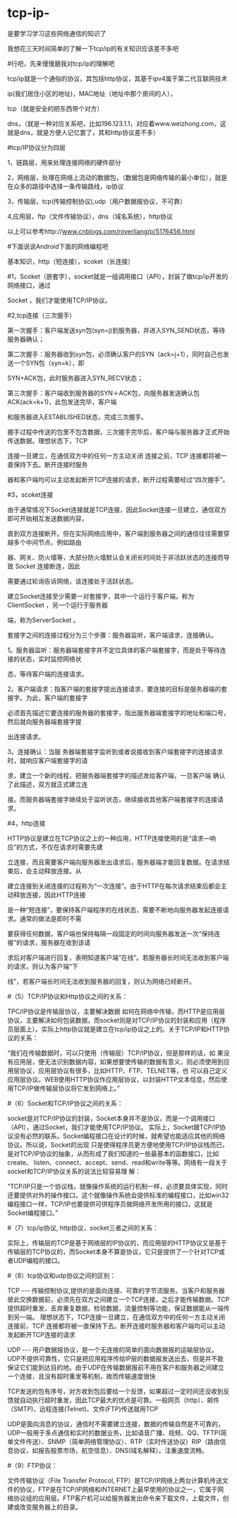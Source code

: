 # tcp-ip-


是要学习学习这些网络通信的知识了


我想花三天时间简单的了解一下tcp/ip的有关知识应该差不多吧

#行吧，先来慢慢磨我对tcp/ip的理解吧


tcp/ip就是一个通俗的协议，其包括http协议，其基于ipv4属于第二代互联网技术




ip(我们居住小区的地址)，MAC地址（地址中那个房间的人），



tcp（就是安全的把东西带个对方）


dns，（就是一种对应关系吧，比如196.123.1.1，对应着www.weizhong.com，这就是dns，就是方便人记忆罢了，其和http协议差不多）


#tcp/IP协议分为四层


1，链路层，用来处理连接网络的硬件部分




2，网络层，处理在网络上流动的数据包，（数据包是网络传输的最小单位），就是在众多的路径中选择一条传输路线，ip协议


3，传输层，tcp(传输控制协议),udp（用户数据报协议，不可靠）




4,应用层，ftp（文件传输协议），dns（域名系统），http协议


以上可以参考http://www.cnblogs.com/roverliang/p/5176456.html



#下面说说Android下面的网络编程吧

基本知识，http（短连接），scoket（长连接）



#1，Scoket（嵌套字），socket就是一组调用接口（API），封装了做tcp/ip开发的网络接口，通过

Socket
，我们才能使用TCP/IP协议。




#2,tcp连接（三次握手）

第一次握手：客户端发送syn包(syn=j)到服务器，并进入SYN_SEND状态，等待服务器确认；

第二次握手：服务器收到syn包，必须确认客户的SYN（ack=j+1），同时自己也发送一个SYN包（syn=k），即

SYN+ACK包，此时服务器进入SYN_RECV状态； 

第三次握手：客户端收到服务器的SYN＋ACK包，向服务器发送确认包ACK(ack=k+1)，此包发送完毕，客户端

和服务器进入ESTABLISHED状态，完成三次握手。 

握手过程中传送的包里不包含数据，三次握手完毕后，客户端与服务器才正式开始传送数据。理想状态下，TCP

连接一旦建立，在通信双方中的任何一方主动关闭 连接之前，TCP 连接都将被一直保持下去。断开连接时服务

器和客户端均可以主动发起断开TCP连接的请求，断开过程需要经过“四次握手”。





#3，scoket连接

由于通常情况下Socket连接就是TCP连接，因此Socket连接一旦建立，通信双方即可开始相互发送数据内容，

直到双方连接断开。但在实际网络应用中，客户端到服务器之间的通信往往需要穿越多个中间节点，例如路由

器、网关、防火墙等，大部分防火墙默认会关闭长时间处于非活跃状态的连接而导致 Socket 连接断连，因此

需要通过轮询告诉网络，该连接处于活跃状态。

建立Socket连接至少需要一对套接字，其中一个运行于客户端，称为ClientSocket ，另一个运行于服务器

端，称为ServerSocket 。

套接字之间的连接过程分为三个步骤：服务器监听，客户端请求，连接确认。

1。服务器监听：服务器端套接字并不定位具体的客户端套接字，而是处于等待连接的状态，实时监控网络状

态，等待客户端的连接请求。

2。客户端请求：指客户端的套接字提出连接请求，要连接的目标是服务器端的套接字。为此，客户端的套接字

必须首先描述它要连接的服务器的套接字，指出服务器端套接字的地址和端口号，然后就向服务器端套接字提

出连接请求。

3。连接确认：当服 务器端套接字监听到或者说接收到客户端套接字的连接请求时，就响应客户端套接字的请

求，建立一个新的线程，把服务器端套接字的描述发给客户端，一旦客户端 确认了此描述，双方就正式建立连

接。而服务器端套接字继续处于监听状态，继续接收其他客户端套接字的连接请求。


#4，http连接


HTTP协议是建立在TCP协议之上的一种应用，HTTP连接使用的是“请求—响应”的方式，不仅在请求时需要先建

立连接，而且需要客户端向服务器发出请求后，服务器端才能回复数据。在请求结束后，会主动释放连接。从

建立连接到关闭连接的过程称为“一次连接”。由于HTTP在每次请求结束后都会主动释放连接，因此HTTP连接

是一种“短连接”，要保持客户端程序的在线状态，需要不断地向服务器发起连接请求。通常的做法是即时不需

要获得任何数据，客户端也保持每隔一段固定的时间向服务器发送一次“保持连接”的请求，服务器在收到该请

求后对客户端进行回复，表明知道客户端“在线”。若服务器长时间无法收到客户端的请求，则认为客户端“下

线”，若客户端长时间无法收到服务器的回复，则认为网络已经断开。



#（5）TCP/IP协议和Http协议之间的关系：

TPC/IP协议是传输层协议，主要解决数据 如何在网络中传输，而HTTP是应用层协议，主要解决如何包装数据，而socket则是对TCP/IP协议的封装和应用（程序员层面上）。实际上http协议就是建立在tcp/ip协议之上的。关于TCP/IP和HTTP协议的关系：

“我们在传输数据时，可以只使用（传输层）TCP/IP协议，但是那样的话，如 果没有应用层，便无法识别数据内容，如果想要使传输的数据有意义，则必须使用到应用层协议，应用层协议有很多，比如HTTP、FTP、TELNET等，也 可以自己定义应用层协议。WEB使用HTTP协议作应用层协议，以封装HTTP文本信息，然后使用TCP/IP做传输层协议将它发到网络上。”

#（6）Socket和TCP/IP协议之间的关系：

socket是对TCP/IP协议的封装，Socket本身并不是协议，而是一个调用接口（API），通过Socket，我们才能使用TCP/IP协议。 实际上，Socket跟TCP/IP协议没有必然的联系。Socket编程接口在设计的时候，就希望也能适应其他的网络协议。所以说，Socket的出现 只是使得程序员更方便地使用TCP/IP协议栈而已，是对TCP/IP协议的抽象，从而形成了我们知道的一些最基本的函数接口，比如create、 listen、connect、accept、send、read和write等等。网络有一段关于socket和TCP/IP协议关系的说法比较容易理 解：

“TCP/IP只是一个协议栈，就像操作系统的运行机制一样，必须要具体实现，同时还要提供对外的操作接口。这个就像操作系统会提供标准的编程接口，比如win32编程接口一样，TCP/IP也要提供可供程序员做网络开发所用的接口，这就是Socket编程接口。”

#（7）tcp/ip协议, http协议，socket三者之间的关系：

实际上，传输层的TCP是基于网络层的IP协议的，而应用层的HTTP协议又是基于传输层的TCP协议的，而Socket本身不算是协议，它只是提供了一个针对TCP或者UDP编程的接口。

#（8）tcp协议和udp协议之间的区别：

TCP --- 传输控制协议,提供的是面向连接、可靠的字节流服务。当客户和服务器彼此交换数据前，必须先在双方之间建立一个TCP连接，之后才能传输数据。TCP提供超时重发，丢弃重复数据，检验数据，流量控制等功能，保证数据能从一端传到另一端。 理想状态下，TCP连接一旦建立，在通信双方中的任何一方主动关闭连接前，TCP 连接都将被一直保持下去。断开连接时服务器和客户端均可以主动发起断开TCP连接的请求 

UDP --- 用户数据报协议，是一个无连接的简单的面向数据报的运输层协议。UDP不提供可靠性，它只是把应用程序传给IP层的数据报发送出去，但是并不能保证它们能到达目的地。由于UDP在传输数据报前不用在客户和服务器之间建立一个连接，且没有超时重发等机制，故而传输速度很快

TCP发送的包有序号，对方收到包后要给一个反馈，如果超过一定时间还没收到反馈就自动执行超时重发，因此TCP最大的优点是可靠。一般网页（http）、邮件（SMTP)、远程连接(Telnet)、文件(FTP)传送就用TCP  

UDP是面向消息的协议，通信时不需要建立连接，数据的传输自然是不可靠的，UDP一般用于多点通信和实时的数据业务，比如语音广播、视频、QQ、TFTP(简单文件传送）、SNMP（简单网络管理协议）、RTP（实时传送协议）RIP（路由信息协议，如报告股票市场，航空信息）、DNS(域名解释）。注重速度流畅。 

 #（9）FTP协议：

文件传输协议（File Transfer Protocol, FTP）是TCP/IP网络上两台计算机传送文件的协议，FTP是在TCP/IP网络和INTERNET上最早使用的协议之一，它属于网络协议组的应用层。FTP客户机可以给服务器发出命令来下载文件，上载文件，创建或改变服务器上的目录。
